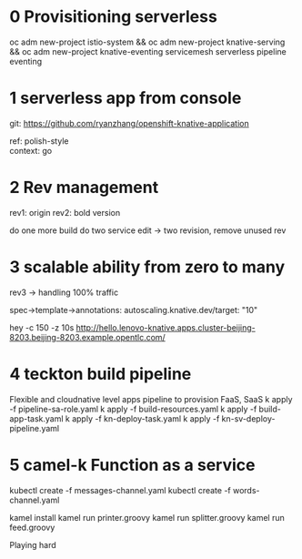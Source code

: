 # 0 Provisitioning serverless
oc adm new-project istio-system && oc adm new-project knative-serving && oc adm new-project knative-eventing
servicemesh
serverless
pipeline
eventing

# 1 serverless app from console

git: https://github.com/ryanzhang/openshift-knative-application

ref: polish-style  
context: go

# 2 Rev management

rev1: origin
rev2: bold version

do one more build
do two service edit -> two revision, remove unused rev

# 3 scalable ability from zero to many
rev3 -> handling 100% traffic

spec->template->annotations:
autoscaling.knative.dev/target: "10"

hey -c 150 -z 10s http://hello.lenovo-knative.apps.cluster-beijing-8203.beijing-8203.example.opentlc.com/

# 4 teckton build pipeline
Flexible and cloudnative level apps pipeline to provision FaaS, SaaS
k apply -f pipeline-sa-role.yaml 
k apply -f build-resources.yaml
k apply -f build-app-task.yaml
k apply -f kn-deploy-task.yaml
k apply -f kn-sv-deploy-pipeline.yaml

# 5 camel-k Function as a service
kubectl create -f messages-channel.yaml
kubectl create -f words-channel.yaml

kamel install
kamel run printer.groovy
kamel run splitter.groovy
kamel run feed.groovy


Playing hard
